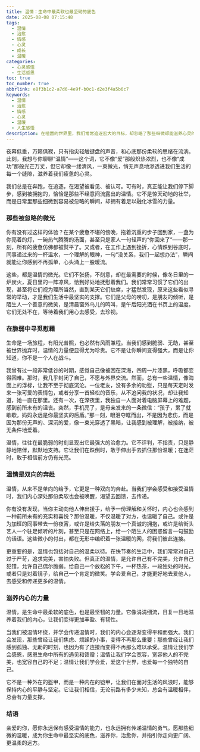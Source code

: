 ```yaml
---
title: 温情：生命中最柔软也最坚韧的底色
date: 2025-08-08 07:15:48
tags:
  - 温情
  - 治愈
  - 情感
  - 心灵
  - 成长
  - 温暖
categories:
  - 心灵感悟
  - 生活哲思
toc: true
toc_number: true
abbrlink: e8f3b1c2-a7d6-4e9f-b0c1-d2e3f4a5b6c7
keywords:
  - 温情
  - 治愈
  - 情感
  - 心灵
  - 温暖
  - 人生感悟
description: 在喧嚣的世界里，我们常常追逐宏大的目标，却忽略了那些细微却能滋养心灵的温情。这篇文章，将带你一同感受生命中那些不期而遇的温暖，它们如涓涓细流，汇聚成抵御风雨的力量，也让我们学会温柔以待自己与他人。愿你在此刻，找到一份属于自己的宁静与慰藉。
---
```


夜幕低垂，万籁俱寂，只有指尖轻触键盘的声音，和心底那份柔软的思绪在流淌。此刻，我想与你聊聊“温情”——这个词，它不像“爱”那般炽热浓烈，也不像“成功”那般光芒万丈，但它却像一缕清风，一束微光，悄无声息地渗透进我们生活的每一个缝隙，滋养着我们疲惫的心灵。

我们总是在奔跑，在追逐，在渴望被看见、被认可。可有时，真正能让我们停下脚步，感到被拥抱的，恰恰是那些不经意间流露出的温情。它不是惊天动地的壮举，而是日常里那些细微到容易被忽略的瞬间，却拥有着足以融化冰雪的力量。

### 那些被忽略的微光

你有没有过这样的体验？在某个疲惫不堪的傍晚，拖着沉重的步子回到家，一盏为你亮着的灯，一碗热气腾腾的汤面，甚至只是家人一句轻声的“你回来了”——那一刻，所有的疲惫仿佛都被熨平了。又或者，在工作上遇到挫折，心情跌到谷底时，同事递过来的一杯温水，一个理解的眼神，一句“没关系，我们一起想办法”，瞬间就能让你感到不再孤单，心头涌上一股暖流。

这些，都是温情的微光。它们不张扬，不刻意，却在最需要的时候，像冬日里的一炉炭火，夏日里的一阵凉风，恰到好处地抚慰着我们。我们常常习惯了它们的出现，甚至将它们视为理所当然，直到某天它们缺席，才猛然发现，原来这些看似寻常的举动，才是我们生活中最坚实的支撑。它们是父母的唠叨，是朋友的倾听，是陌生人一个善意的微笑，是清晨窗外鸟儿的鸣叫，是午后阳光洒在书页上的温度。它们无处不在，等待着我们用心去感受，去珍视。

### 在脆弱中寻觅慰藉

生命是一场旅程，有阳光普照，也必然有风雨兼程。当我们感到脆弱、无助，甚至被世界抛弃时，温情的力量便显得尤为珍贵。它不是让你瞬间变得强大，而是让你知道，你不是一个人在战斗。

我曾有过一段非常低谷的时期，感觉自己像被困在深海，四周一片漆黑，呼吸都变得困难。那时，我几乎封闭了自己，不愿与外界交流。然而，总有一些温情，像海面上的浮标，让我不至于彻底沉沦。一位老友，没有多余的劝慰，只是每天定时发来一张可爱的表情包，或者分享一首轻松的音乐，从不追问我的状况，却让我知道，她一直在那里。还有一次，在深夜里，我独自一人面对着电脑屏幕上的难题，感到前所未有的沮丧。突然，手机亮了，是母亲发来的一条微信：“孩子，累了就歇歇，妈妈永远是你最坚实的后盾。”那一刻，眼泪夺眶而出，不是因为悲伤，而是因为那份无声的、深沉的爱，像一束光穿透了黑暗，让我感到被理解，被接纳，被无条件地爱着。

温情，往往在最脆弱的时刻显现出它最强大的治愈力。它不评判，不指责，只是静静地陪伴，默默地支持。它让我们在跌倒时，敢于伸出手去抓住那份温暖；在迷茫时，敢于相信前方仍有光亮。

### 温情是双向的奔赴

温情，从来不是单向的给予，它更是一种双向的奔赴。当我们学会感受和接受温情时，我们内心深处那份柔软也会被唤醒，渴望去回馈，去传递。

你有没有发现，当你主动向他人伸出援手，给予一份理解和关怀时，内心也会感到一种前所未有的充实和喜悦？那份温暖，不仅温暖了对方，也温暖了自己。或许是为加班的同事带去一份夜宵，或许是给失落的朋友一个真诚的拥抱，或许是给街头艺人一个驻足倾听的片刻，甚至只是在网络上，给一个陌生人的困惑留言一句鼓励的话语。这些微小的付出，都在无形中编织着一张温暖的网，将我们彼此连接。

更重要的是，温情也包括对自己的温柔以待。在快节奏的生活中，我们常常对自己过于严苛，追求完美，害怕失败。但真正的温情，是允许自己有不完美，允许自己犯错，允许自己偶尔脆弱。给自己一个放松的下午，一杯热茶，一段独处的时光，或者只是对着镜子，给自己一个肯定的微笑。学会爱自己，才能更好地去爱他人，去感受和传递更多的温情。

### 滋养内心的力量

温情，是生命中最柔软的底色，也是最坚韧的力量。它像涓涓细流，日复一日地滋养着我们的内心，让我们变得更加丰盈、有韧性。

当我们被温情环绕，并学会传递温情时，我们的内心会逐渐变得平和而强大。我们会发现，那些曾经让我们焦虑、烦躁的小事，变得不再那么重要；那些曾经让我们感到孤独、无助的时刻，也因为有了连接而变得不再那么难以承受。温情让我们学会感恩，感恩生命中所有的遇见和馈赠；温情让我们学会宽容，宽容他人的不完美，也宽容自己的不足；温情让我们学会爱，爱这个世界，也爱每一个独特的自己。

它不是一种外在的盔甲，而是一种内在的铠甲，让我们在面对生活的风浪时，能够保持内心的平静与坚定。它让我们相信，无论前路有多少未知，总会有温暖相伴，总会有力量支撑。

### 结语

亲爱的你，愿你永远保有感受温情的能力，也永远拥有传递温情的勇气。愿那些细微的温暖，成为你生命中最坚实的底色，滋养你，治愈你，并指引你走向更广阔、更温柔的远方。